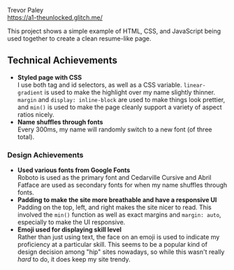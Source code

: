 Trevor Paley  
https://a1-theunlocked.glitch.me/

This project shows a simple example of HTML, CSS, and JavaScript being used together to create a clean resume-like page.

## Technical Achievements
- **Styled page with CSS**  
    I use both tag and id selectors, as well as a CSS variable. `linear-gradient` is used to make the highlight over my name slightly thinner. `margin` and `display: inline-block` are used to make things look prettier, and `min()` is used to make the page cleanly support a variety of aspect ratios nicely.
- **Name shuffles through fonts**  
    Every 300ms, my name will randomly switch to a new font (of three total).

### Design Achievements
- **Used various fonts from Google Fonts**  
    Roboto is used as the primary font and Cedarville Cursive and Abril Fatface are used as secondary fonts for when my name shuffles through fonts.
- **Padding to make the site more breathable and have a responsive UI**  
    Padding on the top, left, and right makes the site nicer to read. This involved the `min()` function as well as exact margins and `margin: auto`, especially to make the UI responsive.
- **Emoji used for displaying skill level**  
    Rather than just using text, the face on an emoji is used to indicate my proficiency at a particular skill. This seems to be a popular kind of design decision among "hip" sites nowadays, so while this wasn't really _hard_ to do, it does keep my site trendy.